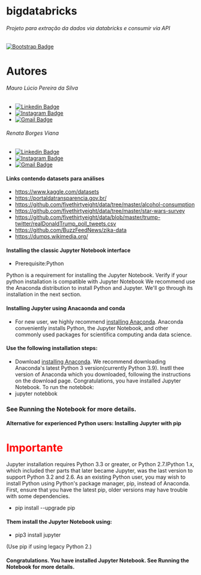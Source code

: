# bigdatabricks
###### Projeto para extração da dados via databricks e consumir via API
[![Bootstrap Badge](https://img.shields.io/badge/Databricks-FF3621?style=for-the-badge&logo=Databricks&logoColor=white)](https://community.cloud.databricks.com/login.html)

# Autores
###### Mauro Lúcio Pereira da Silva
- [![Linkedin Badge](https://img.shields.io/badge/-LinkedIn-blue?style=flat-square&labelColor=01579B&logo=Linkedin&logoColor=white&link=https://www.linkedin.com/in/mauro-lucio-pereira/)](https://www.linkedin.com/in/mauro-lucio-pereira/)
- [![Instagram Badge](https://img.shields.io/badge/Instagram-E4405F?style=flat-square&labelColor=CC0000&logo=instagram&logoColor=white)](https://www.instagram.com/luciospsilva/)
- [![Gmail Badge](https://img.shields.io/badge/Gmail-333333?style=flat-square&logo=gmail&logoColor=red)](mailto:maurosluciosestudos@gmail.com)


###### Renata Borges Viana 
- [![Linkedin Badge](https://img.shields.io/badge/-LinkedIn-blue?style=flat-square&labelColor=01579B&logo=Linkedin&logoColor=white&link=https://www.linkedin.com/in/rebviana/)](https://www.linkedin.com/in/rebviana/)
- [![Instagram Badge](https://img.shields.io/badge/Instagram-E4405F?style=flat-square&labelColor=CC0000&logo=instagram&logoColor=white)](https://www.instagram.com/re.bviana/)
- [![Gmail Badge](https://img.shields.io/badge/Gmail-333333?style=flat-square&logo=gmail&logoColor=red)](mailto:rborgesviana@gmail.com)

#### Links contendo datasets para análises
- https://www.kaggle.com/datasets
- https://portaldatransparencia.gov.br/
- https://github.com/fivethirtyeight/data/tree/master/alcohol-consumption
- https://github.com/fivethirtyeight/data/tree/master/star-wars-survey
- https://github.com/fivethirtyeight/data/blob/master/trump-twitter/realDonaldTrump_poll_tweets.csv
- https://github.com/BuzzFeedNews/zika-data
- https://dumps.wikimedia.org/

#### Installing the classic Jupyter Notebook interface
- Prerequisite:Python

Python is a requirement for installing the Jupyter Notebook. Verify if your python installation is compatible with Jupyter Notebook We recommend use the Anaconda distribution to install Python and Jupyter. We'll go through its installation in the next section.

#### Installing Jupyter using Anacaonda and conda
- For new user, we highly recommend <a href="https://www.anaconda.com/download">installing Anaconda</a>. Anaconda conveniently installs Python, the Jupyter Notebook, and other commonly used packages for scientifica computing anda data science.

#### Use the following installation steps:

- Download <a href="https://www.anaconda.com/download">installing Anaconda</a>. We recommend downloading Anaconda's latest Python 3 version(currently Python 3.9).
Instll thee version of Anaconda which you downloaded, following the instructions on the download page.
Congratulations, you have installed Jupyter Notebook. To run the notebbok:
- jupyter notebbok

### See Running the Notebook for more details.

#### Alternative for experienced Python users: Installing Jupyter with pip
<h1 style="color:red">Importante</h1>
Jupyter installation requires Python 3.3 or greater, or Python 2.7.IPython 1.x, which included ther parts that later became Jupyter, was the last version to support Python 3.2 and 2.6.
As an existing Python user, you may wish to install Python using Python's package manager, pip, instead of Anaconda. First, ensure that you have the latest pip, older versions may have trouble with some dependencies.

- pip install --upgrade pip

#### Them install the Jupyter Notebook using:

- pip3 install jupyter

(Use pip if using legacy Python 2.)

#### Congratulations. You have installed Jupyter Notebook. See Running the Notebook for more details.
